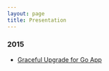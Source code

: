 ```yaml
---
layout: page
title: Presentation
---
```


### 2015

- <a href="http://go-talks.appspot.com/github.com/yyoshiki41/go-graceful-upgrade/main.slide" target="_blank">Graceful Upgrade for Go App</a>
